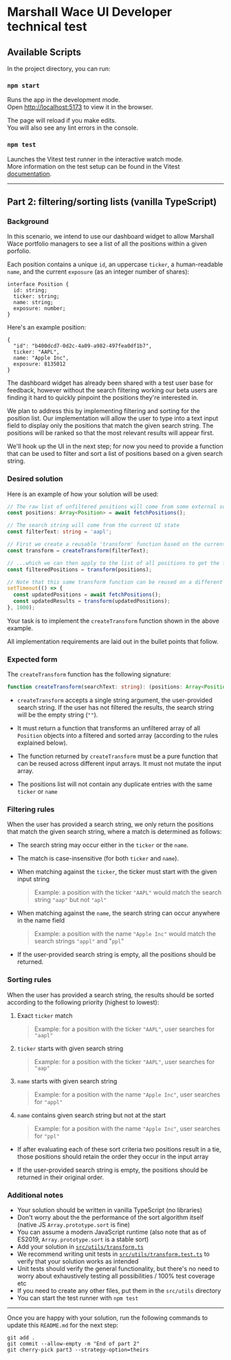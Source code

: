 # Marshall Wace UI Developer technical test

## Available Scripts

In the project directory, you can run:

### `npm start`

Runs the app in the development mode.\
Open [http://localhost:5173](http://localhost:5173) to view it in the browser.

The page will reload if you make edits.\
You will also see any lint errors in the console.

### `npm test`

Launches the Vitest test runner in the interactive watch mode.\
More information on the test setup can be found in the Vitest [documentation](https://vitest.dev/guide/).

---

## Part 2: filtering/sorting lists (vanilla TypeScript)

### Background

In this scenario, we intend to use our dashboard widget to allow Marshall Wace portfolio managers to see a list of all the positions within a given porfolio.

Each position contains a unique `id`, an uppercase `ticker`, a human-readable `name`, and the current `exposure` (as an integer number of shares):

```
interface Position {
  id: string;
  ticker: string;
  name: string;
  exposure: number;
}
```

Here's an example position:

```
{
  "id": "b400dcd7-0d2c-4a09-a982-497fea0df1b7",
  ticker: "AAPL",
  name: "Apple Inc",
  exposure: 8135012
}
```

The dashboard widget has already been shared with a test user base for feedback, however without the search filtering working our beta users are finding it hard to quickly pinpoint the positions they're interested in.

We plan to address this by implementing filtering and sorting for the position list. Our implementation will allow the user to type into a text input field to display only the positions that match the given search string. The positions will be ranked so that the most relevant results will appear first.

We'll hook up the UI in the next step; for now you need to provide a function that can be used to filter and sort a list of positions based on a given search string.

### Desired solution

Here is an example of how your solution will be used:

```typescript
// The raw list of unfiltered positions will come from some external source
const positions: Array<Position> = await fetchPositions();

// The search string will come from the current UI state
const filterText: string = 'aapl';

// First we create a reusable 'transform' function based on the current search string...
const transform = createTransform(filterText);

// ...which we can then apply to the list of all positions to get the filtered/sorted results
const filteredPositions = transform(positions);

// Note that this same transform function can be reused on a different array of positions some time in the future
setTimeout(() => {
  const updatedPositions = await fetchPositions();
  const updatedResults = transform(updatedPositions);
}, 1000);
```

Your task is to implement the `createTransform` function shown in the above example.

All implementation requirements are laid out in the bullet points that follow.

### Expected form

The `createTransform` function has the following signature:

```typescript
function createTransform(searchText: string): (positions: Array<Position>) => Array<Position>;
```

- `createTransform` accepts a single string argument, the user-provided search string. If the user has not filtered the results, the search string will be the empty string (`""`).

- It must return a function that transforms an unfiltered array of all `Position` objects into a filtered and sorted array (according to the rules explained below).

- The function returned by `createTransform` must be a pure function that can be reused across different input arrays. It must not mutate the input array.

- The positions list will not contain any duplicate entries with the same `ticker` or `name`

### Filtering rules

When the user has provided a search string, we only return the positions that match the given search string, where a match is determined as follows:

- The search string may occur either in the `ticker` or the `name`.

- The match is case-insensitive (for both `ticker` and `name`).

- When matching against the `ticker`, the ticker must start with the given input string
    > Example: a position with the ticker `"AAPL"` would match the search string `"aap"` but not `"apl"`

- When matching against the `name`, the search string can occur anywhere in the name field
    > Example: a position with the name `"Apple Inc"` would match the search strings `"appl"` and "`ppl`"

- If the user-provided search string is empty, all the positions should be returned.

### Sorting rules

When the user has provided a search string, the results should be sorted according to the following priority (highest to lowest):

1. Exact `ticker` match
    > Example: for a position with the ticker `"AAPL"`, user searches for `"aapl"`
2. `ticker` starts with given search string
    > Example: for a position with the ticker `"AAPL"`, user searches for `"aap"`
3. `name` starts with given search string
    > Example: for a position with the name `"Apple Inc"`, user searches for `"appl"`
4. `name` contains given search string but not at the start
    > Example: for a position with the name `"Apple Inc"`, user searches for `"ppl"`

- If after evaluating each of these sort criteria two positions result in a tie, those positions should retain the order they occur in the input array

- If the user-provided search string is empty, the positions should be returned in their original order.

### Additional notes

- Your solution should be written in vanilla TypeScript (no libraries)
- Don't worry about the the performance of the sort algorithm itself (native JS `Array.prototype.sort` is fine)
- You can assume a modern JavaScript runtime (also note that as of ES2019, `Array.prototype.sort` is a stable sort)
- Add your solution in [`src/utils/transform.ts`](./src/utils/transform.ts)
- We recommend writing unit tests in [`src/utils/transform.test.ts`](./src/utils/transform.test.ts) to verify that your solution works as intended
- Unit tests should verify the general functionality, but there's no need to worry about exhaustively testing all possibilities / 100% test coverage etc
- If you need to create any other files, put them in the `src/utils` directory
- You can start the test runner with `npm test`

---

Once you are happy with your solution, run the following commands to update this `README.md` for the next step:

```
git add .
git commit --allow-empty -m "End of part 2"
git cherry-pick part3 --strategy-option=theirs
```